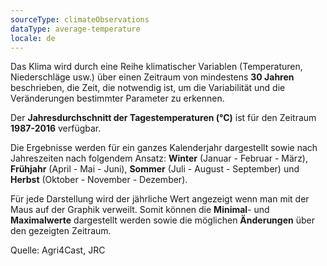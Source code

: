 ```yaml
---
sourceType: climateObservations
dataType: average-temperature
locale: de
---
```

Das Klima wird durch eine Reihe klimatischer Variablen (Temperaturen, Niederschläge usw.) über einen Zeitraum von mindestens **30 Jahren** beschrieben, die Zeit, die notwendig ist, um die Variabilität und die Veränderungen bestimmter Parameter zu erkennen.

Der **Jahresdurchschnitt der Tagestemperaturen (°C)** ist für den Zeitraum
**1987-2016** verfügbar.

Die Ergebnisse werden für ein ganzes Kalenderjahr dargestellt sowie nach
Jahreszeiten nach folgendem Ansatz: **Winter** (Januar - Februar - März),
**Frühjahr** (April - Mai - Juni), **Sommer** (Juli - August - September) und
**Herbst** (Oktober - November - Dezember).

Für jede Darstellung wird der jährliche Wert angezeigt wenn man mit der Maus auf der Graphik verweilt. Somit können die **Minimal**- und **Maximalwerte** dargestellt werden sowie die möglichen **Änderungen** über den gezeigten Zeitraum.

Quelle: Agri4Cast, JRC

